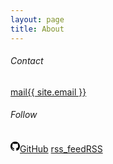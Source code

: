 ```yaml
---
layout: page
title: About
---
```


<div class="container d-flex">
  <div class="col col-3-12">
    <h6>Contact</h6>
    <p><a href="mailto:{{ site.email }}" class="social-mail"><span class="material-symbols-outlined">mail</span>{{ site.email }}</a></p>
  </div>
  <div class="col col-3-12">
    <h6 class="follow">Follow</h6>
    <p>
      <a href="{{ "https://github.com/soheetech" | relative_url }}" target="_blank" class="social-github"><!-- Github Logo --><svg height="19" viewBox="0 0 16 16" width="15" data-view-component="true"><path fill-rule="evenodd" d="M8 0C3.58 0 0 3.58 0 8c0 3.54 2.29 6.53 5.47 7.59.4.07.55-.17.55-.38 0-.19-.01-.82-.01-1.49-2.01.37-2.53-.49-2.69-.94-.09-.23-.48-.94-.82-1.13-.28-.15-.68-.52-.01-.53.63-.01 1.08.58 1.23.82.72 1.21 1.87.87 2.33.66.07-.52.28-.87.51-1.07-1.78-.2-3.64-.89-3.64-3.95 0-.87.31-1.59.82-2.15-.08-.2-.36-1.02.08-2.12 0 0 .67-.21 2.2.82.64-.18 1.32-.27 2-.27.68 0 1.36.09 2 .27 1.53-1.04 2.2-.82 2.2-.82.44 1.1.16 1.92.08 2.12.51.56.82 1.27.82 2.15 0 3.07-1.87 3.75-3.65 3.95.29.25.54.73.54 1.48 0 1.07-.01 1.93-.01 2.2 0 .21.15.46.55.38A8.013 8.013 0 0016 8c0-4.42-3.58-8-8-8z"></path></svg>GitHub</a>
      <a href="{{ "/feed.xml" | relative_url }}" target="_blank" class="social-rss"><span class="material-symbols-outlined">rss_feed</span>RSS</a>
    </p>
  </div>
</div>
